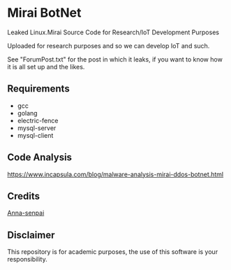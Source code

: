 # Mirai BotNet
Leaked Linux.Mirai Source Code for Research/IoT Development Purposes

Uploaded for research purposes and so we can develop IoT and such.

See "ForumPost.txt" for the post in which it leaks, if you want to know how it is all set up and the likes.

## Requirements
* gcc
* golang
* electric-fence
* mysql-server
* mysql-client

## Code Analysis
https://www.incapsula.com/blog/malware-analysis-mirai-ddos-botnet.html

## Credits
[Anna-senpai](https://hackforums.net/showthread.php?tid=5420472)

## Disclaimer
This repository is for academic purposes, the use of this software is your responsibility.
